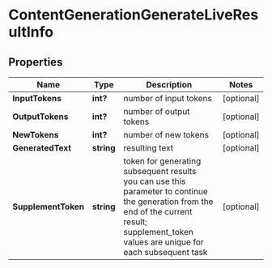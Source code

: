 # ContentGenerationGenerateLiveResultInfo


## Properties

| Name | Type | Description | Notes |
|------------ | ------------- | ------------- | -------------|
**InputTokens** | **int?** | number of input tokens |[optional]|
**OutputTokens** | **int?** | number of output tokens |[optional]|
**NewTokens** | **int?** | number of new tokens |[optional]|
**GeneratedText** | **string** | resulting text |[optional]|
**SupplementToken** | **string** | token for generating subsequent results<br>you can use this parameter to continue the generation from the end of the current result;<br>supplement_token values are unique for each subsequent task |[optional]|